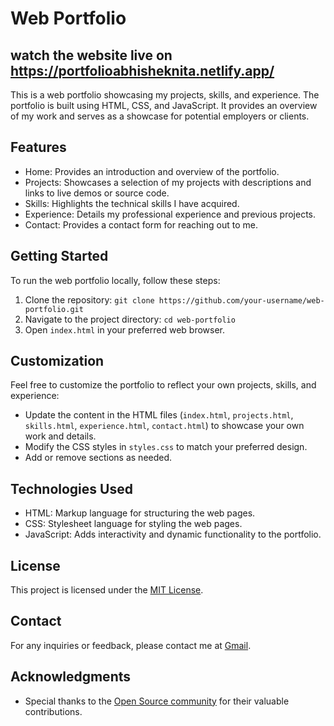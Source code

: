 # Web Portfolio
## watch the website live on   https://portfolioabhisheknita.netlify.app/
This is a web portfolio showcasing my projects, skills, and experience. The portfolio is built using HTML, CSS, and JavaScript. It provides an overview of my work and serves as a showcase for potential employers or clients.

## Features

- Home: Provides an introduction and overview of the portfolio.
- Projects: Showcases a selection of my projects with descriptions and links to live demos or source code.
- Skills: Highlights the technical skills I have acquired.
- Experience: Details my professional experience and previous projects.
- Contact: Provides a contact form for reaching out to me.

## Getting Started

To run the web portfolio locally, follow these steps:

1. Clone the repository: `git clone https://github.com/your-username/web-portfolio.git`
2. Navigate to the project directory: `cd web-portfolio`
3. Open `index.html` in your preferred web browser.

## Customization

Feel free to customize the portfolio to reflect your own projects, skills, and experience:

- Update the content in the HTML files (`index.html`, `projects.html`, `skills.html`, `experience.html`, `contact.html`) to showcase your own work and details.
- Modify the CSS styles in `styles.css` to match your preferred design.
- Add or remove sections as needed.

## Technologies Used

- HTML: Markup language for structuring the web pages.
- CSS: Stylesheet language for styling the web pages.
- JavaScript: Adds interactivity and dynamic functionality to the portfolio.

## License

This project is licensed under the [MIT License](LICENSE).

## Contact

For any inquiries or feedback, please contact me at [Gmail](mailto:abhishekdebath.7050@gmail.com).

## Acknowledgments

- Special thanks to the [Open Source community](https://opensource.org/community) for their valuable contributions.
